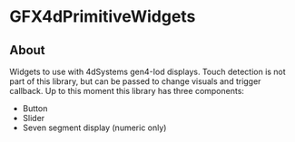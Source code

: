 # GFX4dPrimitiveWidgets

## About

Widgets to use with 4dSystems gen4-Iod displays. Touch detection is not part of this library, but can be passed to change visuals and trigger callback.
Up to this moment this library has three components:
* Button
* Slider
* Seven segment display (numeric only)